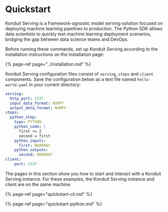 # Quickstart

Konduit Serving is a framework-agnostic model serving solution focused on deploying machine learning pipelines to production. The Python SDK allows data scientists to quickly test machine learning deployment scenarios, bridging the gap between data science teams and DevOps. 

Before running these commands, set up Konduit Serving according to the installation instructions on the Installation page: 

{% page-ref page="../installation.md" %}

Konduit Serving configuration files consist of `serving`, `steps` and `client` components. Save the configuration below as a text file named `hello-world.yaml` in your current directory:

```yaml
serving:
  http_port: 1337
  input_data_format: NUMPY
  output_data_format: NUMPY
steps:
  python_step:
    type: PYTHON
    python_code: |
      first += 2
      second = first
    python_inputs:
      first: NDARRAY
    python_outputs:
      second: NDARRAY
client:
    port: 1337
```

The pages in this section show you how to start and interact with a Konduit Serving instance. For these examples, the Konduit Serving instance and client are on the same machine. 

{% page-ref page="quickstart-cli.md" %}

{% page-ref page="quickstart-python.md" %}





